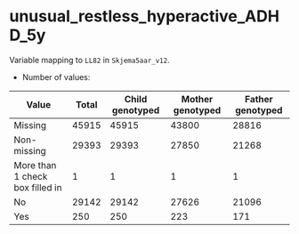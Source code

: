 # unusual_restless_hyperactive_ADHD_5y
Variable mapping to `LL82` in `Skjema5aar_v12`.
- Number of values:

| Value | Total | Child genotyped | Mother genotyped | Father genotyped |
| ----- | ----- | --------------- | ---------------- | ---------------- |
| Missing | 45915 | 45915 | 43800 | 28816 |
| Non-missing | 29393 | 29393 | 27850 | 21268 |
| More than 1 check box filled in | 1 | 1 | 1 |1 |
| No | 29142 | 29142 | 27626 |21096 |
| Yes | 250 | 250 | 223 |171 |



